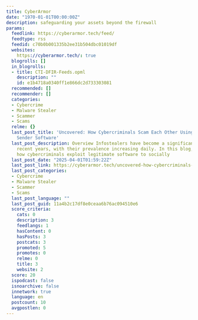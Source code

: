 ```yaml
---
title: CyberArmor
date: "1970-01-01T00:00:00Z"
description: safeguarding your assets beyond the firewall
params:
  feedlink: https://cyberarmor.tech/feed/
  feedtype: rss
  feedid: c70b0b001335b2ee31b504dbc01019df
  websites:
    https://cyberarmor.tech/: true
  blogrolls: []
  in_blogrolls:
  - title: CTI-DFIR-Feeds.opml
    description: ""
    id: e1b4718a0340ff1e866dc2d733303081
  recommended: []
  recommender: []
  categories:
  - Cybercrime
  - Malware Stealer
  - Scammer
  - Scams
  relme: {}
  last_post_title: 'Uncovered: How Cybercriminals Scam Each Other Using Fake USDT
    Sender Software'
  last_post_description: Overview Infostealers have become a significant threat in
    recent years, with their prevalence increasing daily. In this blog, we uncover
    how cybercriminals exploit legitimate software to socially
  last_post_date: "2025-04-01T01:59:22Z"
  last_post_link: https://cyberarmor.tech/uncovered-how-cybercriminals-scam-each-other-using-fake-usdt-sender-software/
  last_post_categories:
  - Cybercrime
  - Malware Stealer
  - Scammer
  - Scams
  last_post_language: ""
  last_post_guid: 11a4b2c17df8e0ceaa6b76ac094510e6
  score_criteria:
    cats: 0
    description: 3
    feedlangs: 1
    hasContent: 0
    hasPosts: 3
    postcats: 3
    promoted: 5
    promotes: 0
    relme: 0
    title: 3
    website: 2
  score: 20
  ispodcast: false
  isnoarchive: false
  innetwork: true
  language: en
  postcount: 10
  avgpostlen: 0
---
```

